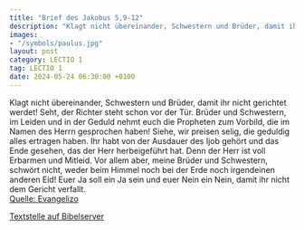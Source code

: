 ```yaml
---
title: "Brief des Jakobus 5,9-12"
description: "Klagt nicht übereinander, Schwestern und Brüder, damit ihr nicht gerichtet werdet! Seht, der Richter steht schon vor der Tür. Brüder und Schwestern, im Leiden und in der Geduld nehmt euch die Propheten zum Vorbild, die im Namen des Herrn gesprochen haben! Siehe, wir preisen selig...."
images:
- "/symbols/paulus.jpg"
layout: post
category: LECTIO 1
tag: LECTIO 1
date: 2024-05-24 06:30:00 +0100
---
```

Klagt nicht übereinander, Schwestern und Brüder, damit ihr nicht gerichtet werdet! Seht, der Richter steht schon vor der Tür.
Brüder und Schwestern, im Leiden und in der Geduld nehmt euch die Propheten zum Vorbild, die im Namen des Herrn gesprochen haben!
Siehe, wir preisen selig, die geduldig alles ertragen haben.<!--more--> Ihr habt von der Ausdauer des Ijob gehört und das Ende gesehen, das der Herr herbeigeführt hat. Denn der Herr ist voll Erbarmen und Mitleid.
Vor allem aber, meine Brüder und Schwestern, schwört nicht, weder beim Himmel noch bei der Erde noch irgendeinen anderen Eid! Euer Ja soll ein Ja sein und euer Nein ein Nein, damit ihr nicht dem Gericht verfallt.<br>
[Quelle: Evangelizo](https://evangeliumtagfuertag.org/DE/gospel)

[Textstelle auf Bibelserver](https://www.bibleserver.com/EU/Jakobus5,9-12)
